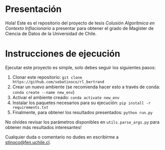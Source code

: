 # Presentación

Hola! Este es el repositorio del proyecto de tesis *Colusión Algorítmica en Contexto Inflacionario* a presentar para obtener el grado de Magíster de Ciencia de Datos de la Universidad de Chile. 

# Instrucciones de ejecución

Ejecutar este proyecto es simple, solo debes seguir los siguientes pasos:
1. Clonar este repositorio: `git clone https://github.com/sebatinoco/rl_bertrand`
2. Crear un nuevo ambiente (se recomienda hacer esto a través de conda: `conda create --name new_env`)
3. Activar el ambiente creado: `conda activate new_env`
4. Instalar los paquetes necesarios para su ejecución: `pip install -r requirements.txt`
5. Finalmente, para obtener los resultados presentados: `python run.py`

No olvides revisar los parámetros disponibles en `utils.parse_args.py` para obtener más resultados interesantes!

Cualquier duda o comentario no dudes en escribirme a stinoco@fen.uchile.cl.
